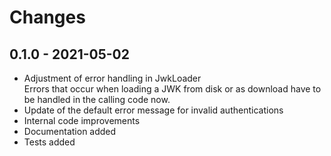 # Changes

## 0.1.0 - 2021-05-02
* Adjustment of error handling in JwkLoader  
  Errors that occur when loading a JWK from disk or as download have to be handled in the calling code now.
* Update of the default error message for invalid authentications
* Internal code improvements
* Documentation added
* Tests added
